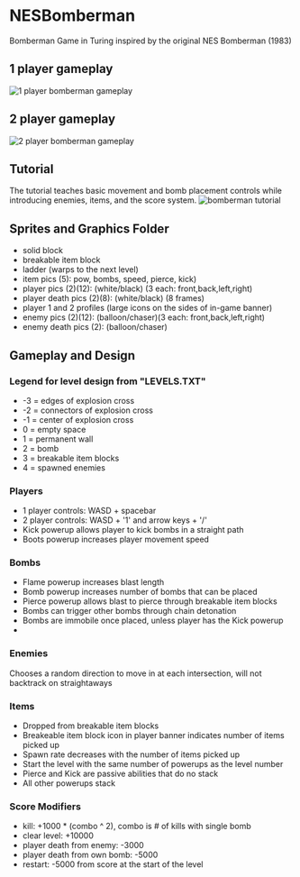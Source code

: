 # NESBomberman
Bomberman Game in Turing inspired by the original NES Bomberman (1983)

## 1 player gameplay
![1 player bomberman gameplay](https://i.imgur.com/S7MJBxc.png)

## 2 player gameplay
![2 player bomberman gameplay](https://i.imgur.com/HbkU64k.png)

## Tutorial
The tutorial teaches basic movement and bomb placement controls while introducing enemies, items, and the score system.
![bomberman tutorial](https://i.imgur.com/TRajr0X.png)

## Sprites and Graphics Folder
- solid block
- breakable item block
- ladder (warps to the next level)
- item pics (5): pow, bombs, speed, pierce, kick)
- player pics (2)(12): (white/black) (3 each: front,back,left,right)
- player death pics (2)(8): (white/black) (8 frames)
- player 1 and 2 profiles (large icons on the sides of in-game banner)
- enemy pics (2)(12): (balloon/chaser)(3 each: front,back,left,right)
- enemy death pics (2): (balloon/chaser)

## Gameplay and Design

### Legend for level design from "LEVELS.TXT"
- -3 = edges of explosion cross
- -2 = connectors of explosion cross
- -1 = center of explosion cross
- 0 = empty space
- 1 = permanent wall
- 2 = bomb
- 3 = breakable item blocks
- 4 = spawned enemies

### Players
- 1 player controls: WASD + spacebar
- 2 player controls: WASD + '1' and arrow keys + '/'
- Kick powerup allows player to kick bombs in a straight path
- Boots powerup increases player movement speed

### Bombs
- Flame powerup increases blast length
- Bomb powerup increases number of bombs that can be placed
- Pierce powerup allows blast to pierce through breakable item blocks
- Bombs can trigger other bombs through chain detonation
- Bombs are immobile once placed, unless player has the Kick powerup
- 
### Enemies
Chooses a random direction to move in at each intersection, will not backtrack on straightaways

### Items
- Dropped from breakable item blocks
- Breakeable item block icon in player banner indicates number of items picked up
- Spawn rate decreases with the number of items picked up
- Start the level with the same number of powerups as the level number
- Pierce and Kick are passive abilities that do no stack
- All other powerups stack

### Score Modifiers
- kill: +1000 * (combo ^ 2), combo is # of kills with single bomb
- clear level: +10000
- player death from enemy: -3000
- player death from own bomb: -5000
- restart: -5000 from score at the start of the level



